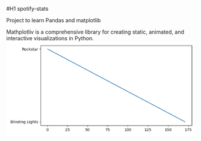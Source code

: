 #H1 spotify-stats

Project to learn Pandas and matplotlib

Mathplotliv is a comprehensive library for creating static, animated, and interactive visualizations in Python. 
![simple-plot](Images/simple-plot.png)
